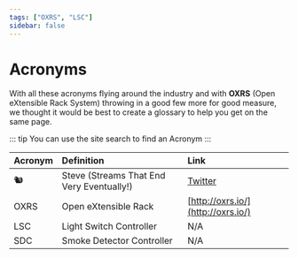 ```yaml
---
tags: ["OXRS", "LSC"]
sidebar: false
---
```

# Acronyms

With all these acronyms flying around the industry and with **OXRS** (Open eXtensible Rack System) throwing in a good few more for good measure, we thought it would be best to create a glossary to help you get on the same page.

::: tip
You can use the site search to find an Acronym
:::

<!-- Ensure you add new Acronyms to the tages above for search -->
| Acronym | Definition | Link      |
| :-----------------|:----------| :---------|
| 🐿  | Steve (Streams That End Very Eventually!) | [Twitter](https://twitter.com/SuperHouseTV/status/1403850202205671425?s=20) |
| OXRS | Open eXtensible Rack | [http://oxrs.io/](http://oxrs.io/) |
| LSC | Light Switch Controller | N/A |
| SDC | Smoke Detector Controller | N/A |
